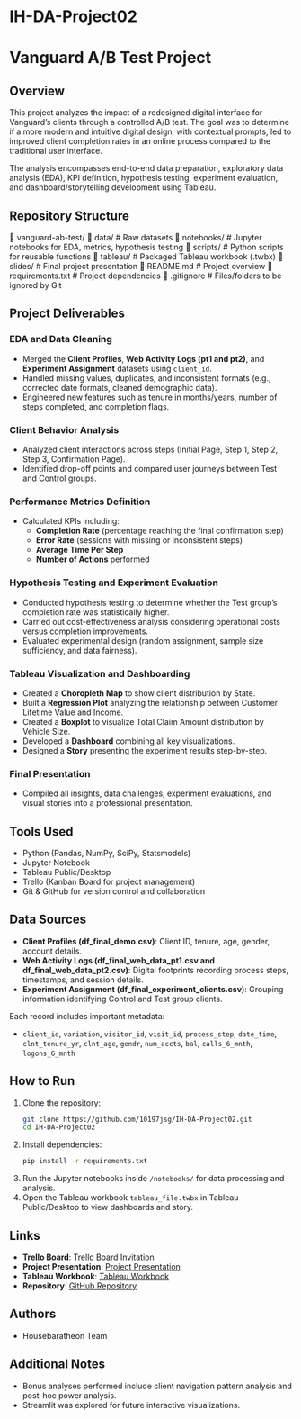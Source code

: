 # IH-DA-Project02

# Vanguard A/B Test Project

## Overview
This project analyzes the impact of a redesigned digital interface for Vanguard’s clients through a controlled A/B test. The goal was to determine if a more modern and intuitive digital design, with contextual prompts, led to improved client completion rates in an online process compared to the traditional user interface.

The analysis encompasses end-to-end data preparation, exploratory data analysis (EDA), KPI definition, hypothesis testing, experiment evaluation, and dashboard/storytelling development using Tableau.

## Repository Structure
🔹 vanguard-ab-test/
🔹 data/               # Raw datasets
🔹 notebooks/          # Jupyter notebooks for EDA, metrics, hypothesis testing
🔹 scripts/            # Python scripts for reusable functions
🔹 tableau/            # Packaged Tableau workbook (.twbx)
🔹 slides/             # Final project presentation
🔹 README.md           # Project overview
🔹 requirements.txt    # Project dependencies
🔹 .gitignore          # Files/folders to be ignored by Git


## Project Deliverables
### EDA and Data Cleaning
- Merged the **Client Profiles**, **Web Activity Logs (pt1 and pt2)**, and **Experiment Assignment** datasets using `client_id`.
- Handled missing values, duplicates, and inconsistent formats (e.g., corrected date formats, cleaned demographic data).
- Engineered new features such as tenure in months/years, number of steps completed, and completion flags.

### Client Behavior Analysis
- Analyzed client interactions across steps (Initial Page, Step 1, Step 2, Step 3, Confirmation Page).
- Identified drop-off points and compared user journeys between Test and Control groups.

### Performance Metrics Definition
- Calculated KPIs including:
  - **Completion Rate** (percentage reaching the final confirmation step)
  - **Error Rate** (sessions with missing or inconsistent steps)
  - **Average Time Per Step**
  - **Number of Actions** performed

### Hypothesis Testing and Experiment Evaluation
- Conducted hypothesis testing to determine whether the Test group’s completion rate was statistically higher.
- Carried out cost-effectiveness analysis considering operational costs versus completion improvements.
- Evaluated experimental design (random assignment, sample size sufficiency, and data fairness).

### Tableau Visualization and Dashboarding
- Created a **Choropleth Map** to show client distribution by State.
- Built a **Regression Plot** analyzing the relationship between Customer Lifetime Value and Income.
- Created a **Boxplot** to visualize Total Claim Amount distribution by Vehicle Size.
- Developed a **Dashboard** combining all key visualizations.
- Designed a **Story** presenting the experiment results step-by-step.

### Final Presentation
- Compiled all insights, data challenges, experiment evaluations, and visual stories into a professional presentation.


## Tools Used
- Python (Pandas, NumPy, SciPy, Statsmodels)
- Jupyter Notebook
- Tableau Public/Desktop
- Trello (Kanban Board for project management)
- Git & GitHub for version control and collaboration


## Data Sources
- **Client Profiles (df_final_demo.csv)**: Client ID, tenure, age, gender, account details.
- **Web Activity Logs (df_final_web_data_pt1.csv and df_final_web_data_pt2.csv)**: Digital footprints recording process steps, timestamps, and session details.
- **Experiment Assignment (df_final_experiment_clients.csv)**: Grouping information identifying Control and Test group clients.

Each record includes important metadata:
- `client_id`, `variation`, `visitor_id`, `visit_id`, `process_step`, `date_time`, `clnt_tenure_yr`, `clnt_age`, `gendr`, `num_accts`, `bal`, `calls_6_mnth`, `logons_6_mnth`
## How to Run
1. Clone the repository:
    ```bash
    git clone https://github.com/10197jsg/IH-DA-Project02.git
    cd IH-DA-Project02
    ```
2. Install dependencies:
    ```bash
    pip install -r requirements.txt
    ```
3. Run the Jupyter notebooks inside `/notebooks/` for data processing and analysis.
4. Open the Tableau workbook `tableau_file.twbx` in Tableau Public/Desktop to view dashboards and story.

## Links
- **Trello Board**: [Trello Board Invitation](https://trello.com/invite/b/67f1218020a62270e1df760c/ATTIc3df754809889611cb5d2965820dc7e8777E2D52/house-baratheon-project-2)
- **Project Presentation**: [Project Presentation](https://dataptjan14th2025.slack.com/archives/C08LZ2PVCKE/p1745074682042689)
- **Tableau Workbook**: [Tableau Workbook](https://dataptjan14th2025.slack.com/archives/C08LZ2PVCKE/p1745074682042689)
- **Repository**: [GitHub Repository](https://github.com/10197jsg/IH-DA-Project02)


## Authors
- Housebaratheon Team


## Additional Notes
- Bonus analyses performed include client navigation pattern analysis and post-hoc power analysis.
- Streamlit was explored for future interactive visualizations.

